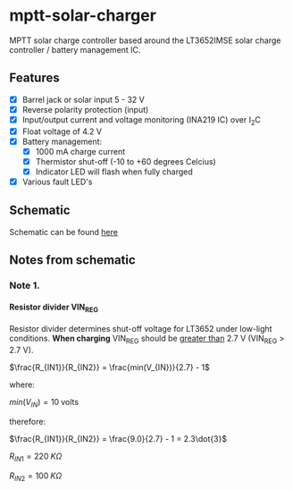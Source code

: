 # mptt-solar-charger

MPTT solar charge controller based around the LT3652IMSE solar charge controller / battery management IC.

## Features

- [x] Barrel jack or solar input 5 - 32 V
- [x] Reverse polarity protection (input)
- [x] Input/output current and voltage monitoring (INA219 IC) over I<sub>2</sub>C
- [x] Float voltage of 4.2 V
- [x] Battery management:
  - [x] 1000 mA charge current
  - [x] Thermistor shut-off (-10 to +60 degrees Celcius)
  - [x] Indicator LED will flash when fully charged
- [x] Various fault LED's

## Schematic

Schematic can be found [here](/imgs/mptt-solar-charger.pdf)

## Notes from schematic

### Note 1.

#### Resistor divider VIN<sub>REG</sub>

Resistor divider determines shut-off voltage for LT3652 under low-light conditions. **When charging** VIN<sub>REG</sub> should be <u>greater than</u> 2.7 V (VIN<sub>REG</sub> > 2.7 V). 

$\frac{R_{IN1}}{R_{IN2}} = \frac{min(V_{IN})}{2.7} - 1$

where: 

$min(V_{IN}) = 10 \; \text{volts}$

therefore:

$\frac{R_{IN1}}{R_{IN2}} = \frac{9.0}{2.7} - 1 = 2.3\dot{3}$

$R_{IN1} = 220 \; K\Omega$

$R_{IN2} = 100 \; K\Omega$
